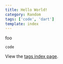 ```yaml
---
title: Hello World!
category: Random
tags: ['code', 'dart']
template: index
---
```


foo

```
code
```

View the [tags index page](/tags).

[//]: # (Tavern can run Dart code)
<script type="application/dart" src="./main.dart"></script>
<script src="./packages/browser/dart.js"></script>
